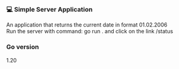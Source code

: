 ### :computer: Simple Server Application
An application that returns the current date in format 01.02.2006<br/>
Run the server with command: go run . and click on the link /status

### Go version
1.20
